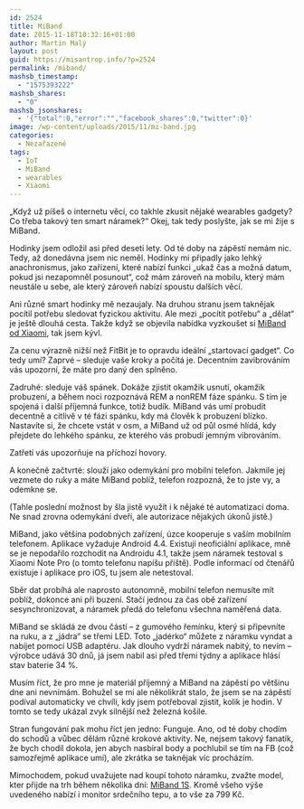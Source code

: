 ```yaml
---
id: 2524
title: MiBand
date: 2015-11-18T10:32:16+01:00
author: Martin Malý
layout: post
guid: https://misantrop.info/?p=2524
permalink: /miband/
mashsb_timestamp:
  - "1575393222"
mashsb_shares:
  - "0"
mashsb_jsonshares:
  - '{"total":0,"error":"","facebook_shares":0,"twitter":0}'
image: /wp-content/uploads/2015/11/mi-band.jpg
categories:
  - Nezařazené
tags:
  - IoT
  - MiBand
  - wearables
  - Xiaomi
---
```

&#8222;Když už píšeš o internetu věcí, co takhle zkusit nějaké wearables gadgety? Co třeba takový ten smart náramek?&#8220; Okej, tak tedy poslyšte, jak se mi žije s MiBand.

<!--more-->

Hodinky jsem odložil asi před deseti lety. Od té doby na zápěstí nemám nic. Tedy, až donedávna jsem nic neměl. Hodinky mi připadly jako lehký anachronismus, jako zařízení, které nabízí funkci &#8222;ukaž čas a možná datum, pokud jsi nezapomněl posunout&#8220;, což mám zároveň na mobilu, který mám neustále u sebe, ale který zároveň nabízí spoustu dalších věcí.

Ani různé smart hodinky mě nezaujaly. Na druhou stranu jsem taknějak pocítil potřebu sledovat fyzickou aktivitu. Ale mezi &#8222;pocítit potřebu&#8220; a &#8222;dělat&#8220; je ještě dlouhá cesta. Takže když se objevila nabídka vyzkoušet si [MiBand od Xiaomi](https://xiaomimobile.cz/94-xiaomi-mi-band.html), tak jsem kývl.

Za cenu výrazně nižší než FitBit je to opravdu ideální &#8222;startovací gadget&#8220;. Co tedy umí? Zaprvé &#8211; sleduje vaše kroky a počítá je. Decentním zavibrováním vás upozorní, že máte pro daný den splněno.

Zadruhé: sleduje váš spánek. Dokáže zjistit okamžik usnutí, okamžik probuzení, a během noci rozpoznává REM a nonREM fáze spánku. S tím je spojená i další příjemná funkce, totiž budík. MiBand vás umí probudit decentně a citlivě v té fázi spánku, kdy má člověk k probuzení blízko. Nastavíte si, že chcete vstát v osm, a MiBand už od půl osmé hlídá, kdy přejdete do lehkého spánku, ze kterého vás probudí jemným vibrováním.

Zatřetí vás upozorňuje na příchozí hovory.

A konečně začtvrté: slouží jako odemykání pro mobilní telefon. Jakmile jej vezmete do ruky a máte MiBand poblíž, telefon rozpozná, že to jste vy, a odemkne se.

(Tahle poslední možnost by šla jistě využít i k nějaké té automatizaci doma. Ne snad zrovna odemykání dveří, ale autorizace nějakých úkonů jistě.)

MiBand, jako většina podobných zařízení, úzce kooperuje s vaším mobilním telefonem. Aplikace vyžaduje Android 4.4. Existují neoficiální aplikace, mně se je nepodařilo rozchodit na Androidu 4.1, takže jsem náramek testoval s Xiaomi Note Pro (o tomto telefonu napíšu příště). Podle informací od čtenářů existuje i aplikace pro iOS, tu jsem ale netestoval.

Sběr dat probíhá ale naprosto autonomně, mobilní telefon nemusíte mít poblíž, dokonce ani při buzení. Stačí jednou za čas obě zařízení sesynchronizovat, a náramek předá do telefonu všechna naměřená data.

MiBand se skládá ze dvou částí &#8211; z gumového řemínku, který si připevníte na ruku, a z &#8222;jádra&#8220; se třemi LED. Toto &#8222;jadérko&#8220; můžete z náramku vyndat a nabíjet pomocí USB adaptéru. Jak dlouho vydrží náramek nabitý, to nevím &#8211; výrobce udává 30 dnů, já jsem nabil asi před třemi týdny a aplikace hlásí stav baterie 34 %.

Musím říct, že pro mne je materiál příjemný a MiBand na zápěstí po většinu dne ani nevnímám. Bohužel se mi ale několikrát stalo, že jsem se na zápěstí podíval automaticky ve chvíli, kdy jsem potřeboval zjistit, kolik je hodin. V tomto se tedy ukázal zvyk silnější než železná košile.

Stran fungování pak mohu říct jen jedno: Funguje. Ano, od té doby chodím do schodů a vůbec dělám různé krokové aktivity. Ne, nejsem takový fanatik, že bych chodil dokola, jen abych nasbíral body a pochlubil se tím na FB (což samozřejmě aplikace umí), ale zkrátka se taknějak víc procházím.

Mimochodem, pokud uvažujete nad koupí tohoto náramku, zvažte model, kter přijde na trh během několika dní: [MiBand 1S](https://xiaomimobile.cz/240-xiaomi-mi-band-1s.html). Kromě všeho výše uvedeného nabízí i monitor srdečního tepu, a to vše za 799 Kč.